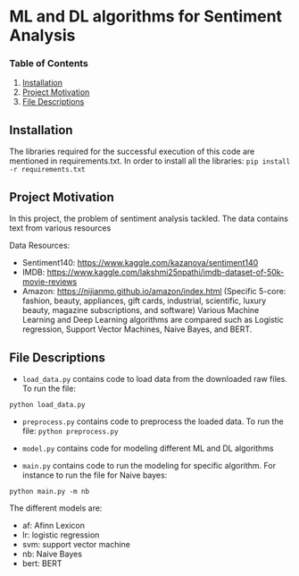 # ML and DL algorithms for Sentiment Analysis

### Table of Contents

1. [Installation](#installation)
2. [Project Motivation](#motivation)
3. [File Descriptions](#files)

## Installation <a name="installation"></a>

The libraries required for the successful execution of this code are mentioned in requirements.txt. In order to install all the libraries:
`pip install -r requirements.txt`

## Project Motivation<a name="motivation"></a>


In this project, the problem of sentiment analysis tackled. The data contains text from various resources

Data Resources:
- Sentiment140: https://www.kaggle.com/kazanova/sentiment140
- IMDB: https://www.kaggle.com/lakshmi25npathi/imdb-dataset-of-50k-movie-reviews
- Amazon: https://nijianmo.github.io/amazon/index.html (Specific 5-core: fashion, beauty, appliances, gift cards, industrial, scientific, luxury beauty, magazine subscriptions, and software)
Various Machine Learning and Deep Learning algorithms are compared such as Logistic regression, Support Vector Machines, Naive Bayes, and BERT. 
## File Descriptions <a name="files"></a>

- `load_data.py` contains code to load data from the downloaded raw files. To run the file:

```python load_data.py```

- `preprocess.py` contains code to preprocess the loaded data. To run the file:
```python preprocess.py```

- `model.py` contains code for modeling different ML and DL algorithms

- `main.py` contains code to run the modeling for specific algorithm. For instance to run the file for  Naive bayes:

```python main.py -m nb```

The different models are:
- af: Afinn Lexicon
- lr: logistic regression
- svm: support vector machine
- nb: Naive Bayes
- bert: BERT


